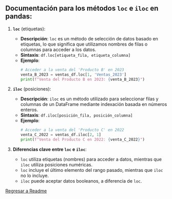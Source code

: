 ## Documentación para los métodos **`loc`** e **`iloc`** en **pandas**:

1. **`loc`** (etiquetas):
   - **Descripción**: `loc` es un método de selección de datos basado en etiquetas, lo que significa que utilizamos nombres de filas o columnas para acceder a los datos.
   - **Sintaxis**: `df.loc[etiqueta_fila, etiqueta_columna]`
   - **Ejemplo**:
     ```python
     # Acceder a la venta del 'Producto B' en 2023
     venta_B_2023 = ventas_df.loc[1, 'Ventas_2023']
     print(f"Venta del Producto B en 2023: {venta_B_2023}")
     ```

2. **`iloc`** (posiciones):
   - **Descripción**: `iloc` es un método utilizado para seleccionar filas y columnas de un DataFrame mediante indexación basada en números enteros.
   - **Sintaxis**: `df.iloc[posición_fila, posición_columna]`
   - **Ejemplo**:
     ```python
     # Acceder a la venta del 'Producto C' en 2022
     venta_C_2022 = ventas_df.iloc[2, 1]
     print(f"Venta del Producto C en 2022: {venta_C_2022}")
     ```

3. **Diferencias clave entre `loc` e `iloc`**:
   - `loc` utiliza etiquetas (nombres) para acceder a datos, mientras que `iloc` utiliza posiciones numéricas.
   - `loc` incluye el último elemento del rango pasado, mientras que `iloc` no lo incluye.
   - `iloc` puede aceptar datos booleanos, a diferencia de `loc`.

[Regresar a Readme](../README.md)